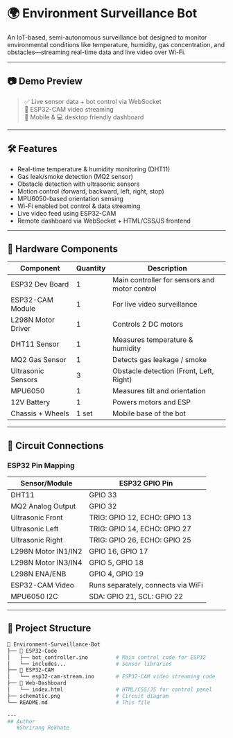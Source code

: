 # 🌍 Environment Surveillance Bot

An IoT-based, semi-autonomous surveillance bot designed to monitor environmental conditions like temperature, humidity, gas concentration, and obstacles—streaming real-time data and live video over Wi-Fi.

---

## 📷 Demo Preview

> ✅ Live sensor data + bot control via WebSocket  
> 🎥 ESP32-CAM video streaming  
> 📱 Mobile & 💻 desktop friendly dashboard  

---

## 🛠️ Features

- Real-time temperature & humidity monitoring (DHT11)
- Gas leak/smoke detection (MQ2 sensor)
- Obstacle detection with ultrasonic sensors
- Motion control (forward, backward, left, right, stop)
- MPU6050-based orientation sensing
- Wi-Fi enabled bot control & data streaming
- Live video feed using ESP32-CAM
- Remote dashboard via WebSocket + HTML/CSS/JS frontend

---

## 🔋 Hardware Components

| Component           | Quantity | Description                                   |
|--------------------|----------|-----------------------------------------------|
| ESP32 Dev Board    | 1        | Main controller for sensors and motor control |
| ESP32-CAM Module   | 1        | For live video surveillance                   |
| L298N Motor Driver | 1        | Controls 2 DC motors                          |
| DHT11 Sensor       | 1        | Measures temperature & humidity               |
| MQ2 Gas Sensor     | 1        | Detects gas leakage / smoke                   |
| Ultrasonic Sensors | 3        | Obstacle detection (Front, Left, Right)       |
| MPU6050            | 1        | Measures tilt and orientation                 |
| 12V Battery        | 1        | Powers motors and ESP                         |
| Chassis + Wheels   | 1 set    | Mobile base of the bot                        |

---

## 🔌 Circuit Connections

### ESP32 Pin Mapping

| Sensor/Module       | ESP32 GPIO Pin |
|---------------------|----------------|
| DHT11               | GPIO 33        |
| MQ2 Analog Output   | GPIO 32        |
| Ultrasonic Front    | TRIG: GPIO 12, ECHO: GPIO 13 |
| Ultrasonic Left     | TRIG: GPIO 14, ECHO: GPIO 27 |
| Ultrasonic Right    | TRIG: GPIO 26, ECHO: GPIO 25 |
| L298N Motor IN1/IN2 | GPIO 16, GPIO 17 |
| L298N Motor IN3/IN4 | GPIO 5, GPIO 18  |
| L298N ENA/ENB       | GPIO 4, GPIO 19  |
| ESP32-CAM Video     | Runs separately, connects via WiFi |
| MPU6050 I2C         | SDA: GPIO 21, SCL: GPIO 22 |

---

## 📂 Project Structure

```bash
📁 Environment-Surveillance-Bot
├── 📁 ESP32-Code
│   ├── bot_controller.ino         # Main control code for ESP32
│   └── includes...                # Sensor libraries
├── 📁 ESP32-CAM
│   └── esp32-cam-stream.ino       # ESP32-CAM video streaming code
├── 📁 Web-Dashboard
│   └── index.html                 # HTML/CSS/JS for control panel
├── schematic.png                  # Circuit diagram
└── README.md                      # This file

---
## Author
   #Shrirang Rekhate
